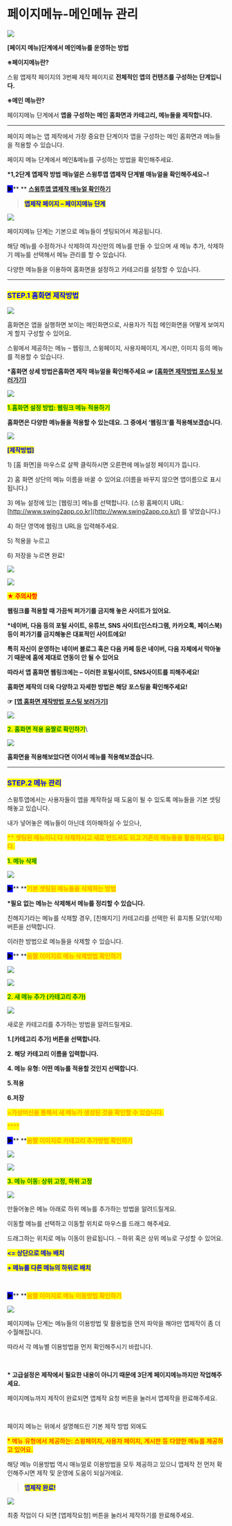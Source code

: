 # 페이지메뉴-메인메뉴 관리

![](https://wp.swing2app.co.kr/wp-content/uploads/2018/09/%ED%8E%98%EC%9D%B4%EC%A7%80%EB%A9%94%EB%89%B4-%EB%A9%94%EB%89%B4%EA%B4%80%EB%A6%AC.png)

**\[페이지 메뉴]단계에서 메인메뉴를 운영하는 방법**&#x20;

**※페이지메뉴란?**

스윙 앱제작 페이지의 3번째 제작 페이지로 **전체적인 앱의 컨텐츠를 구성하는 단계입니다.**&#x20;

**※메인 메뉴란?**&#x20;

페이지메뉴 단계에서 **앱을 구성하는 메인 홈화면과 카테고리, 메뉴들을 제작합니다.**&#x20;

****

페이지 메뉴는 앱 제작에서 가장 중요한 단계이자 앱을 구성하는 메인 홈화면과 메뉴들을 적용할 수 있습니다.

페이지 메뉴 단계에서 메인&메뉴를 구성하는 방법을 확인해주세요.

**\*1,2단계 앱제작 방법 매뉴얼은 스윙투앱 앱제작 단계별 매뉴얼을 확인해주세요\~!**

<mark style="background-color:blue;">**▶**</mark>** ** [**스윙투앱 앱제작 매뉴얼 확인하기**](https://blog.naver.com/swing2app/221192509056)



> <mark style="color:blue;">**앱제작 페이지 – 페이지메뉴 단계**</mark>&#x20;

![](https://wp.swing2app.co.kr/wp-content/uploads/2018/09/Tutorial\_ContentsTutorial\_17.png)

페이지메뉴 단계는 기본으로 메뉴들이 셋팅되어서 제공됩니다.

해당 메뉴를 수정하거나 삭제하여 자신만의 메뉴를 만들 수 있으며 새 메뉴 추가, 삭제하기 메뉴를 선택해서 메뉴 관리를 할 수 있습니다.

다양한 메뉴들을 이용하여 홈화면을 설정하고 카테고리를 설정할 수 있습니다.

***

### <mark style="color:blue;">**STEP.1 홈화면 제작방법**</mark>

![](https://wp.swing2app.co.kr/wp-content/uploads/2018/09/Tutorial\_ContentsTutorial\_18.png)

홈화면은 앱을 실행하면 보이는 메인화면으로, 사용자가 직접 메인화면을 어떻게 보여지게 할지 구성할 수 있어요.

스윙에서 제공하는 메뉴 – 웹링크, 스윙페이지, 사용자페이지, 게시판, 이미지 등의 메뉴를 적용할 수 있습니다.

**\*홈화면 상세 방법은홈화면 제작 매뉴얼을 확인해주세요 ☞** [**\[홈화면 제작방법 포스팅 보러가기\]**](home-menu.md)

![](https://wp.swing2app.co.kr/wp-content/uploads/2018/09/%EC%A4%841.png)

<mark style="color:green;">**1.홈화면 설정 방법: 웹링크 메뉴 적용하기**</mark>

**홈화면은 다양한 메뉴들을 적용할 수 있는데요. 그 중에서 ‘웹링크’를 적용해보겠습니다.**

![](https://wp.swing2app.co.kr/wp-content/uploads/2018/09/%ED%99%88%ED%99%94%EB%A9%B4-%EC%9B%B9%EB%A7%81%ED%81%AC%EC%A0%81%EC%9A%A9.png)

<mark style="color:blue;">**\[제작방법]**</mark>

1\) \[홈 화면]을 마우스로 살짝 클릭하시면 오른편에 메뉴설정 페이지가 뜹니다.

2\) 홈 화면 상단의 메뉴 이름을 바꿀 수 있어요.(이름을 바꾸지 않으면 앱이름으로 표시됩니다.)

3\) 메뉴 설정에 있는 \[웹링크] 메뉴를 선택합니다. (스윙 홈페이지 URL: [http://www.swing2app.co.kr](http://www.swing2app.co.kr/) 를 넣었습니다.)

4\) 하단 영역에 웹링크 URL을 입력해주세요.

5\) 적용을 누르고

6\) 저장을 누르면 완료!

![](https://wp.swing2app.co.kr/wp-content/uploads/2018/09/%ED%99%94%EC%82%B4%ED%91%9C-2.png)

![](https://wp.swing2app.co.kr/wp-content/uploads/2018/09/%EC%9D%B4%EB%AF%B8%EC%A7%80\_1.png)

<mark style="color:red;">**★ 주의사항**</mark>

**웹링크를 적용할 때 가끔씩 퍼가기를 금지해 놓은 사이트가 있어요.**

**\*네이버, 다음 등의 포털 사이트, 유튜브, SNS 사이트(인스타그램, 카카오톡, 페이스북) 등이 퍼가기를 금지해놓은 대표적인 사이트에요!**

**특히 자신이 운영하는 네이버 블로그 혹은 다음 카페 등은 네이버, 다음 자체에서 막아놓기 때문에 홈에 제대로 연동이 안 될 수 있어요**

**따라서 앱 홈화면 웹링크에는 – 이러한 포털사이트, SNS사이트를 피해주세요!**

**홈화면 제작의 더욱 다양하고 자세한 방법은 해당 포스팅을 확인해주세요!**

**☞** [**\[앱 홈화면 제작방법 포스팅 보러가기\]**](home-menu.md)

![](https://wp.swing2app.co.kr/wp-content/uploads/2018/09/%EC%A4%841.png)

<mark style="color:green;">**2. 홈화면 적용 움짤로 확인하기**</mark>\


![](https://wp.swing2app.co.kr/wp-content/uploads/2018/09/%EB%85%B9%ED%99%94\_2019\_12\_15\_14\_45\_50\_345.gif)

**홈화면을 적용해보았다면 이어서 메뉴를 적용해보겠습니다.**

****

### <mark style="color:blue;">**STEP.2 메뉴 관리**</mark>

스윙투앱에서는 사용자들이 앱을 제작하실 때 도움이 될 수 있도록 메뉴들을 기본 셋팅해놓고 있습니다.

내가 넣어놓은 메뉴들이 아닌데 의아해하실 수 있으나,

<mark style="color:orange;">**\*\* 셋팅된 메뉴이니  다 삭제하시고 새로 만드셔도 되고 기존의 메뉴들을 활용하셔도 됩니다.**</mark>

<mark style="color:green;">**1. 메뉴 삭제**</mark>

![](https://wp.swing2app.co.kr/wp-content/uploads/2018/09/Tutorial\_ContentsTutorial\_21.png)

<mark style="background-color:blue;">**▶**</mark>**  **<mark style="color:orange;">**기본 셋팅된 메뉴들을 삭제하는 방법**</mark>

**\*필요 없는 메뉴는 삭제해서 메뉴를 정리할 수 있습니다.**

친해지기라는 메뉴를 삭제할 경우, \[친해지기] 카테고리를 선택한 뒤 휴지통 모양(삭제) 버튼을 선택합니다.

이러한 방법으로 메뉴들을 삭제할 수 있습니다.



<mark style="background-color:blue;">**▶**</mark>**  **<mark style="color:orange;">**움짤 이미지로 메뉴 삭제방법 확인하기**</mark>

![](https://wp.swing2app.co.kr/wp-content/uploads/2018/09/%EB%A9%94%EB%89%B4%EC%82%AD%EC%A0%9C.gif)

![](https://wp.swing2app.co.kr/wp-content/uploads/2018/09/%EC%A4%841.png)

<mark style="color:green;">**2. 새 메뉴 추가 (카테고리 추가)**</mark>

![](https://wp.swing2app.co.kr/wp-content/uploads/2018/09/Tutorial\_ContentsTutorial\_20.png)

새로운 카테고리를 추가하는 방법을 알려드릴게요.

**1.\[카테고리 추가] 버튼을 선택합니다.**

**2. 해당 카테고리 이름을 입력합니다.**

**4. 메뉴 유형: 어떤 메뉴를 적용할 것인지 선택합니다.**

**5.적용**

**6.저장**

<mark style="color:orange;">**=가상머신을 통해서 새 메뉴가 생성된 것을 확인할 수 있습니다.**</mark>

<mark style="color:orange;">****</mark>

<mark style="background-color:blue;">**▶**</mark>**  **<mark style="color:orange;">**움짤 이미지로 카테고리 추가방법 확인하기**</mark>

![](https://wp.swing2app.co.kr/wp-content/uploads/2018/09/%EB%85%B9%ED%99%94\_2019\_12\_15\_15\_13\_12\_966.gif)

![](https://wp.swing2app.co.kr/wp-content/uploads/2018/09/%EC%A4%841.png)

<mark style="color:green;">**3. 메뉴 이동: 상위 고정, 하위 고정**</mark>

![](https://wp.swing2app.co.kr/wp-content/uploads/2018/09/Tutorial\_ContentsTutorial\_22.png)

만들어놓은 메뉴 아래로 하위 메뉴를 추가하는 방법을 알려드릴게요.

이동할 메뉴를 선택하고 이동할 위치로 마우스를 드래그 해주세요.

드래그하는 위치로 메뉴 이동이 완료됩니다. – 하위 혹은 상위 메뉴로 구성할 수 있어요.

<mark style="color:blue;">**<= 상단으로 메뉴 배치**</mark>

<mark style="color:blue;">**+ 메뉴를 다른 메뉴의 하위로 배치**</mark>

​

<mark style="background-color:blue;">**▶**</mark>**  **<mark style="color:orange;">**움짤 이미지로 메뉴 이동방법 확인하기**</mark>

![](https://wp.swing2app.co.kr/wp-content/uploads/2018/09/%EB%85%B9%ED%99%94\_2019\_12\_15\_15\_14\_19\_953.gif)

페이지메뉴 단계는 메뉴들의 이용방법 및 활용법을 먼저 파악을 해야만 앱제작이 좀 더 수월해집니다.

따라서 각 메뉴별 이용방법을 먼저 확인해주시기 바랍니다.

​

**\* 고급설정은 제작에서 필요한 내용이 아니기 때문에 3단계 페이지메뉴까지만 작업해주세요.**

페이지메뉴까지 제작이 완료되면 앱제작 요청 버튼을 눌러서 앱제작을 완료해주세요.

​

페이지 메뉴는 위에서 설명해드린 기본 제작 방법 외에도

<mark style="color:red;">\* 메뉴 유형에서 제공하는: 스윙페이지, 사용자 페이지, 게시판 등 다양한 메뉴를 제공하고 있어요.</mark>

해당 메뉴 이용방법 역시 매뉴얼로 이용방법을 모두 제공하고 있으니 앱제작 전 먼저 확인해주시면 제작 및 운영에 도움이 되실거에요.



> <mark style="color:blue;">**앱제작 완료!**</mark>

![](https://wp.swing2app.co.kr/wp-content/uploads/2018/09/Tutorial\_ContentsTutorial\_25.png)

최종 작업이 다 되면 \[앱제작요청] 버튼을 눌러서 제작하기를 완료해주세요.
